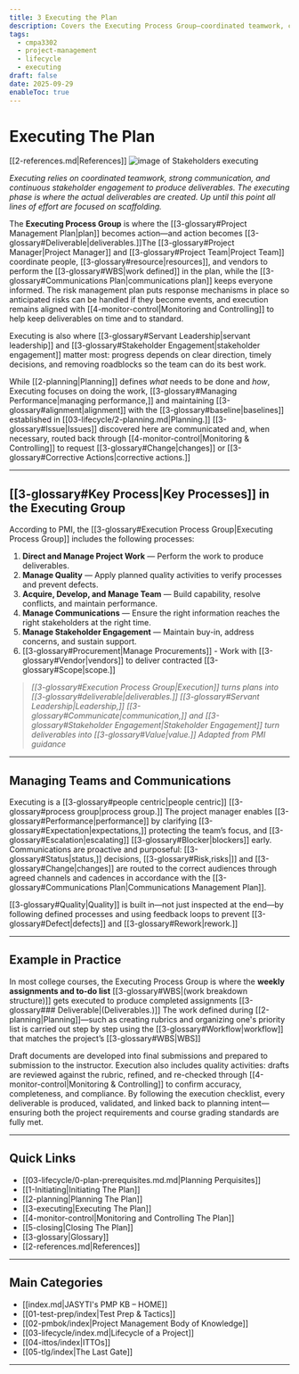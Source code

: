 ```yaml
---
title: 3 Executing the Plan
description: Covers the Executing Process Group—coordinated teamwork, communication, and producing deliverables.
tags:
  - cmpa3302
  - project-management
  - lifecycle
  - executing
draft: false
date: 2025-09-29
enableToc: true
---
```

# Executing The Plan
 [[2-references.md|References]]
 ![image of Stakeholders executing](exec.jpg)
 
 
*Executing relies on coordinated teamwork, strong communication, and continuous stakeholder engagement to produce deliverables. The executing phase is where the actual deliverables are created. Up until this point all lines of effort are focused on scaffolding.*

The **Executing Process Group** is where the [[3-glossary#Project Management Plan|plan]] becomes action—and action becomes [[3-glossary#Deliverable|deliverables.]]The [[3-glossary#Project Manager|Project Manager]] and [[3-glossary#Project Team|Project Team]] coordinate people, [[3-glossary#resource|resources]], and vendors to perform the [[3-glossary#WBS|work defined]] in the plan, while the [[3-glossary#Communications Plan|communications plan]] keeps everyone informed. The risk management plan puts response mechanisms in place so anticipated risks can be handled if they become events, and execution remains aligned with [[4-monitor-control|Monitoring and Controlling]] to help keep deliverables on time and to standard.  

Executing is also where [[3-glossary#Servant Leadership|servant leadership]] and [[3-glossary#Stakeholder Engagement|stakeholder engagement]] matter most: progress depends on clear direction, timely decisions, and removing roadblocks so the team can do its best work.

While [[2-planning|Planning]] defines *what* needs to be done and *how*, Executing focuses on doing the work, [[3-glossary#Managing Performance|managing performance,]] and maintaining [[3-glossary#alignment|alignment]] with the [[3-glossary#baseline|baselines]] established in [[03-lifecycle/2-planning.md|Planning.]] [[3-glossary#Issue|Issues]] discovered here are communicated and, when necessary, routed back through [[4-monitor-control|Monitoring & Controlling]] to request [[3-glossary#Change|changes]] or [[3-glossary#Corrective Actions|corrective actions.]]

---

## [[3-glossary#Key Process|Key Processes]] in the Executing Group

According to PMI, the [[3-glossary#Execution Process Group|Executing Process Group]] includes the following processes:

1. **Direct and Manage Project Work** — Perform the work to produce deliverables.  
2. **Manage Quality** — Apply planned quality activities to verify processes and prevent defects.  
3. **Acquire, Develop, and Manage Team** — Build capability, resolve conflicts, and maintain performance.  
4. **Manage Communications** — Ensure the right information reaches the right stakeholders at the right time.  
5. **Manage Stakeholder Engagement** — Maintain buy-in, address concerns, and sustain support.  
6. [[3-glossary#Procurement|Manage Procurements]] - Work with [[3-glossary#Vendor|vendors]] to deliver contracted [[3-glossary#Scope|scope.]]  

> *[[3-glossary#Execution Process Group|Execution]] turns plans into [[3-glossary#deliverable|deliverables.]] [[3-glossary#Servant Leadership|Leadership,]] [[3-glossary#Communicate|communication,]] and [[3-glossary#Stakeholder Engagement|Stakeholder Engagement]] turn deliverables into [[3-glossary#Value|value.]] Adapted from PMI guidance*

---

## Managing Teams and Communications

Executing is a [[3-glossary#people centric|people centric]] [[3-glossary#process group|process group.]] The project manager enables [[3-glossary#Performance|performance]] by clarifying [[3-glossary#Expectation|expectations,]] protecting the team’s focus, and [[3-glossary#Escalation|escalating]] [[3-glossary#Blocker|blockers]] early. Communications are proactive and purposeful: [[3-glossary#Status|status,]] decisions, [[3-glossary#Risk,risks|]] and [[3-glossary#Change|changes]] are routed to the correct audiences through agreed channels and cadences in accordance with the [[3-glossary#Communications Plan|Communications Management Plan]].  

[[3-glossary#Quality|Quality]] is built in—not just inspected at the end—by following defined processes and using feedback loops to prevent [[3-glossary#Defect|defects]] and [[3-glossary#Rework|rework.]] 

---

## Example in Practice

In most college courses, the Executing Process Group is where the **weekly assignments and to-do list** [[3-glossary#WBS|(work breakdown structure)]] gets executed to produce completed assignments [[3-glossary### Deliverable|(Deliverables.)]] The work defined during [[2-planning|Planning]]—such as creating rubrics and organizing one's priority list is carried out step by step using the [[3-glossary#Workflow|workflow]]  that matches the project’s [[3-glossary#WBS|WBS]]

Draft documents are developed into final submissions and prepared to submission to the instructor. Execution also includes quality activities: drafts are reviewed against the rubric, refined, and re-checked through [[4-monitor-control|Monitoring & Controlling]] to confirm accuracy, completeness, and compliance. By following the execution checklist, every deliverable is produced, validated, and linked back to planning intent—ensuring both the project requirements and course grading standards are fully met.

---
## Quick Links

- [[03-lifecycle/0-plan-prerequisites.md.md|Planning Perquisites]]
- [[1-Initiating|Initiating The Plan]]
- [[2-planning|Planning The Plan]]
- [[3-executing|Executing The Plan]]
- [[4-monitor-control|Monitoring and Controlling The Plan]]
- [[5-closing|Closing The Plan]]
- [[3-glossary|Glossary]]
- [[2-references.md|References]]

---
## Main Categories
- [[index.md|JASYTI's PMP KB – HOME]]
- [[01-test-prep/index|Test Prep & Tactics]]
- [[02-pmbok/index|Project Management Body of Knowledge]]
- [[03-lifecycle/index.md|Lifecycle of a Project]]
- [[04-ittos/index|ITTOs]]
- [[05-tlg/index|The Last Gate]]

---
